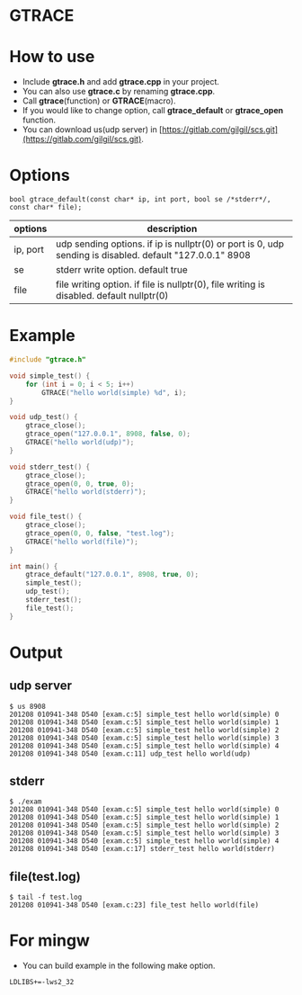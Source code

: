 GTRACE
===

# How to use

* Include **gtrace.h** and add **gtrace.cpp** in your project.
* You can also use **gtrace.c** by renaming **gtrace.cpp**.
* Call **gtrace**(function) or **GTRACE**(macro).
* If you would like to change option, call **gtrace_default** or **gtrace_open** function.
* You can download us(udp server) in [https://gitlab.com/gilgil/scs.git](https://gitlab.com/gilgil/scs.git).

# Options
```
bool gtrace_default(const char* ip, int port, bool se /*stderr*/, const char* file);
```

|options|description|
|---|---|
|ip, port|udp sending options. if ip is nullptr(0) or port is 0, udp sending is disabled. default "127.0.0.1" 8908|
|se|stderr write option. default true|
|file|file writing option. if file is nullptr(0), file writing is disabled. default nullptr(0)|

# Example

```c
#include "gtrace.h"

void simple_test() {
	for (int i = 0; i < 5; i++)
		GTRACE("hello world(simple) %d", i);
}

void udp_test() {
	gtrace_close();
	gtrace_open("127.0.0.1", 8908, false, 0);
	GTRACE("hello world(udp)");
}

void stderr_test() {
	gtrace_close();
	gtrace_open(0, 0, true, 0);
	GTRACE("hello world(stderr)");
}

void file_test() {
	gtrace_close();
	gtrace_open(0, 0, false, "test.log");
	GTRACE("hello world(file)");
}

int main() {
	gtrace_default("127.0.0.1", 8908, true, 0);
	simple_test();
	udp_test();
	stderr_test();
	file_test();
}
```

# Output

## udp server
```
$ us 8908
201208 010941-348 D540 [exam.c:5] simple_test hello world(simple) 0
201208 010941-348 D540 [exam.c:5] simple_test hello world(simple) 1
201208 010941-348 D540 [exam.c:5] simple_test hello world(simple) 2
201208 010941-348 D540 [exam.c:5] simple_test hello world(simple) 3
201208 010941-348 D540 [exam.c:5] simple_test hello world(simple) 4
201208 010941-348 D540 [exam.c:11] udp_test hello world(udp)
```

## stderr
```
$ ./exam
201208 010941-348 D540 [exam.c:5] simple_test hello world(simple) 0
201208 010941-348 D540 [exam.c:5] simple_test hello world(simple) 1
201208 010941-348 D540 [exam.c:5] simple_test hello world(simple) 2
201208 010941-348 D540 [exam.c:5] simple_test hello world(simple) 3
201208 010941-348 D540 [exam.c:5] simple_test hello world(simple) 4
201208 010941-348 D540 [exam.c:17] stderr_test hello world(stderr)
```

## file(test.log)
```
$ tail -f test.log
201208 010941-348 D540 [exam.c:23] file_test hello world(file)
```

# For mingw

* You can build example in the following make option.
```
LDLIBS+=-lws2_32
```
